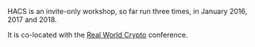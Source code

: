 HACS is an invite-only workshop, so far run three times, in January 2016, 2017 and 2018.

It is co-located with the [Real World Crypto](https://rwc.iacr.org/) conference.
